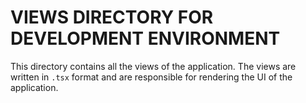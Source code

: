 # VIEWS DIRECTORY FOR DEVELOPMENT ENVIRONMENT

This directory contains all the views of the application. The views are written in `.tsx` format and are responsible for rendering the UI of the application.
